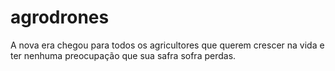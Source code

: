 # agrodrones
A nova era chegou para todos os agricultores que querem crescer na vida e ter nenhuma preocupação que sua safra sofra perdas.

